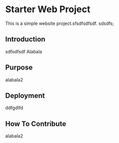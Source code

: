 # Starter Web Project

This is a simple website project.sfsdfsdfsdf. sdsdfs;

## Introduction
sdfsdfsdf
Alabala
## Purpose

alabala2
## Deployment
ddfgdlfd
## How To Contribute
alabala2